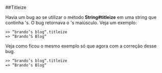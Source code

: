 ##Titleize

Havia um bug ao se utilizar o método **String#titleize** em uma string que continha 's. O bug retornava o 's maiúsculo. Veja um exemplo:

	>> “brando’s blog“.titleize
	=> “Brando’S Blog“
	
Veja como ficou o mesmo exemplo só que agora com a correção desse bug.

	>> “brando’s blog“.titleize
	=> “Brando’s Blog“
